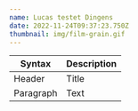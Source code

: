 ```yaml
---
name: Lucas testet Dingens
date: 2022-11-24T09:37:23.750Z
thumbnail: img/film-grain.gif
---
```

| Syntax | Description |
| ----------- | ----------- |
| Header | Title |
| Paragraph | Text |